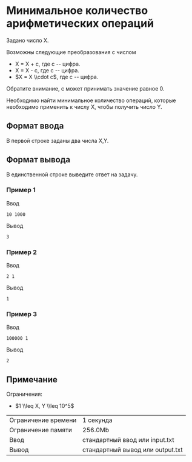 # Минимальное количество арифметических операций

Задано число X.

Возможны следующие преобразования с числом

*   X = X + c, где c -- цифра.
*   X = X - c, где c -- цифра.
*   $X = X \\cdot c$, где c -- цифра.

Обратите внимание, c может принимать значение равное 0.

Необходимо найти минимальное количество операций, которые необходимо применить к числу X, чтобы получить число Y.

## Формат ввода

В первой строке заданы два числа X,Y.

## Формат вывода

В единственной строке выведите ответ на задачу.

### Пример 1

Ввод

    10 1000
    

Вывод

    3
    

### Пример 2

Ввод

    2 1
    

Вывод

    1
    

### Пример 3

Ввод

    100000 1
    

Вывод

    2
    

## Примечание

Ограничения:

*   $1 \\leq X, Y \\leq 10^5$


<table>
 <tr class="time-limit">
    <td class="property-title">Ограничение времени</td>
    <td>1&nbsp;секунда</td>
 </tr>
 <tr class="memory-limit">
    <td class="property-title">Ограничение памяти</td>
    <td>256.0Mb</td>
 </tr>
 <tr class="input-file">
    <td class="property-title">Ввод</td>
    <td colspan="1">стандартный ввод или input.txt</td>
 </tr>
 <tr class="output-file">
    <td class="property-title">Вывод</td>
    <td colspan="1">стандартный вывод или output.txt</td>
 </tr>
</table>
